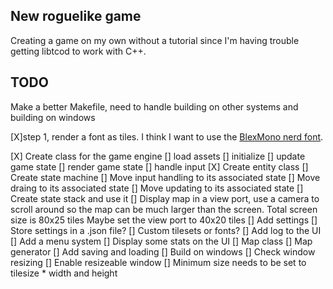 ## New roguelike game
Creating a game on my own without a tutorial since I'm having trouble getting libtcod to work with C++.

## TODO
Make a better Makefile, need to handle building on other systems and building on windows

[X]step 1, render a font as tiles. I think I want to use the [BlexMono nerd font](https://github.com/ryanoasis/nerd-fonts/releases/download/v3.4.0/IBMPlexMono.zip).

[X] Create class for the game engine
    [] load assets
    [] initialize
    [] update game state
    [] render game state
    [] handle input
[X] Create entity class
[] Create state machine
    [] Move input handling to its associated state
    [] Move draing to its associated state
    [] Move updating to its associated state
    [] Create state stack and use it
[] Display map in a view port, use a camera to scroll around so the map can be much larger than the screen.
    Total screen size is 80x25 tiles
    Maybe set the view port to 40x20 tiles
[] Add settings
    [] Store settings in a .json file?
    [] Custom tilesets or fonts?
[] Add log to the UI
[] Add a menu system
[] Display some stats on the UI
[] Map class
[] Map generator
[] Add saving and loading
[] Build on windows
    [] Check window resizing
[] Enable resizeable window
    [] Minimum size needs to be set to tilesize * width and height